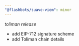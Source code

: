 ```yaml
---
"@flashbots/suave-viem": minor
---
```


*toliman release*

- add EIP-712 signature scheme
- add Toliman chain details

